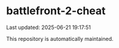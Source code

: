# battlefront-2-cheat

Last updated: 2025-06-21 19:17:51

This repository is automatically maintained.
